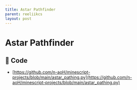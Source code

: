 ```yaml
---
title: Astar Pathfinder
parent: reeliikcs
layout: post
---
```


# Astar Pathfinder

## 🧩 Code

- [https://github.com/n-aoH/minescript-projects/blob/main/astar_pathing.py](https://github.com/n-aoH/minescript-projects/blob/main/astar_pathing.py)